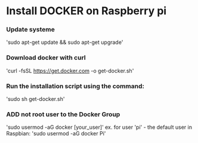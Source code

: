 # Install DOCKER on Raspberry pi

### Update systeme
'sudo apt-get update && sudo apt-get upgrade'

### Download docker with curl
'curl -fsSL https://get.docker.com -o get-docker.sh'

### Run the installation script using the command:
'sudo sh get-docker.sh'

### ADD not root user to the Docker Group 
'sudo usermod -aG docker [your_user]'
ex. for user 'pi' - the default user in Raspbian: 'sudo usermod -aG docker Pi'

